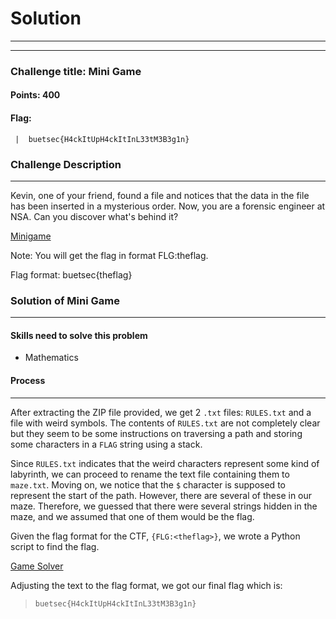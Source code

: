 # Solution

---

---

### Challenge title: Mini Game

#### Points: 400

#### Flag:

```
 |  buetsec{H4ckItUpH4ckItInL33tM3B3g1n}
```

### Challenge Description

---

Kevin, one of your friend, found a file and notices that the data in the file has been inserted in a mysterious order. Now, you are a forensic engineer at NSA. Can you discover what's behind it?

[Minigame](./minigame.zip)

Note: You will get the flag in format FLG:theflag.

Flag format: buetsec{theflag}

### Solution of Mini Game

---

#### Skills need to solve this problem

- Mathematics

#### Process

---

After extracting the ZIP file provided, we get 2 `.txt` files: `RULES.txt` and a file with weird symbols. The contents of `RULES.txt` are not completely clear but they seem to be some instructions on traversing a path and storing some characters in a `FLAG` string using a stack.

Since `RULES.txt` indicates that the weird characters represent some kind of labyrinth, we can proceed to rename the text file containing them to `maze.txt`. Moving on, we notice that the `$` character is supposed to represent the start of the path. However, there are several of these in our maze. Therefore, we guessed that there were several strings hidden in the maze, and we assumed that one of them would be the flag.

Given the flag format for the CTF, `{FLG:<theflag>}`, we wrote a Python script to find the flag.

[Game Solver](./gamesolve.py)

Adjusting the text to the flag format, we got our final flag which is:

>```
> buetsec{H4ckItUpH4ckItInL33tM3B3g1n}
>```